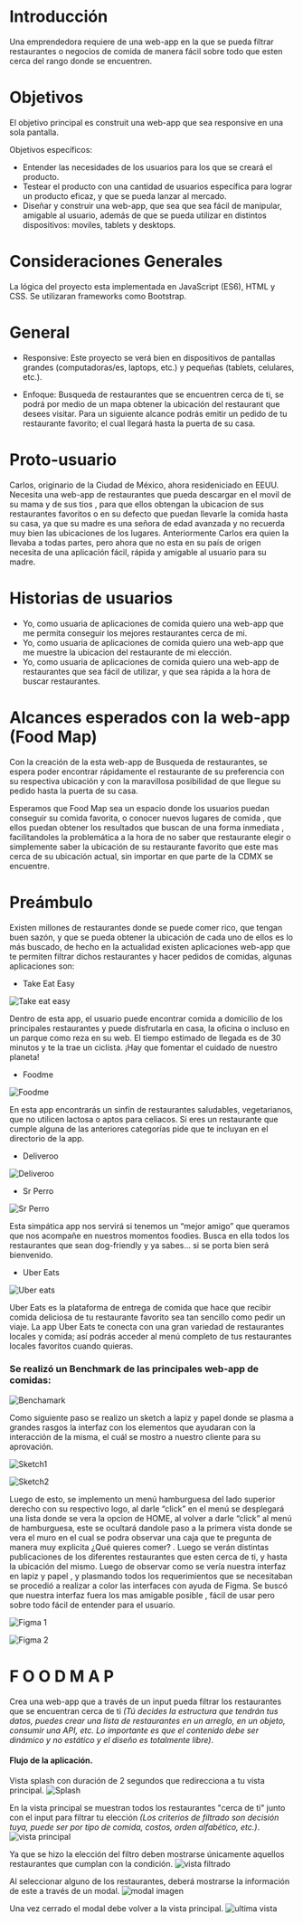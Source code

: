 # Introducción

Una emprendedora requiere de una web-app en la que se pueda filtrar restaurantes o negocios de comida de manera fácil sobre todo que esten cerca del rango donde se encuentren.

# Objetivos

El objetivo principal es construit una web-app que sea responsive en una sola pantalla.

Objetivos específicos:

* Entender las necesidades de los usuarios para los que se creará el producto.
* Testear el producto con una cantidad de usuarios específica para lograr un producto eficaz, y que se pueda lanzar al mercado.
* Diseñar y construir una web-app, que sea que sea fácil de manipular, amigable al usuario, además de que se pueda utilizar en distintos dispositivos: moviles, tablets y desktops.

# Consideraciones Generales

La lógica del proyecto esta implementada en JavaScript (ES6), HTML y CSS. Se utilizaran frameworks como Bootstrap.

# General

* Responsive: Este proyecto se verá  bien en dispositivos de pantallas grandes (computadoras/es, laptops, etc.) y pequeñas (tablets, celulares, etc.).

* Enfoque: Busqueda de restaurantes que se encuentren cerca de ti, se podrá por medio de un mapa obtener la ubicación del restaurant que desees visitar. Para un siguiente alcance podrás emitir un pedido de tu restaurante favorito; el cual llegará hasta la puerta de su casa.

# Proto-usuario

Carlos, originario de la Ciudad de México, ahora resideniciado en EEUU. Necesita una web-app de restaurantes que pueda descargar en el movil de su mama y de sus tios , para que ellos obtengan la ubicacion de sus restaurantes favoritos o en su defecto que puedan llevarle la comida hasta su casa, ya que su madre es una señora de edad avanzada y no recuerda muy bien las ubicaciones de los lugares. Anteriormente Carlos era quien la llevaba a todas partes, pero ahora que no esta en su país de origen necesita de una aplicación fácil, rápida y amigable al usuario para su madre.

# Historias de usuarios

* Yo, como usuaria de aplicaciones de comida quiero una web-app que me permita conseguir los mejores restaurantes cerca de mi.
* Yo, como usuaria de aplicaciones de comida quiero una web-app que me muestre la ubicacion del restaurante de mi elección.
* Yo, como usuaria de aplicaciones de comida quiero una web-app de restaurantes que sea fácil de utilizar, y que sea rápida a la hora de buscar restaurantes.

# Alcances esperados con la web-app (Food Map)

Con la creación de la esta web-app de Busqueda de restaurantes, se espera poder encontrar rápidamente el restaurante de su preferencia con su respectiva ubicación y con  la maravillosa posibilidad de que llegue su pedido hasta la puerta de su casa.

Esperamos que Food Map sea un espacio donde los usuarios puedan conseguir su comida favorita, o conocer nuevos lugares de comida , que ellos puedan obtener los resultados que buscan de una forma inmediata , facilitandoles la problemática a la hora de no saber que restaurante elegir o simplemente saber la ubicación de su restaurante favorito que este mas cerca de su ubicación actual, sin importar en que parte de la CDMX se encuentre.

# Preámbulo

Existen millones de restaurantes donde se puede comer rico, que tengan buen sazón, y que se pueda obtener la ubicación de cada uno de ellos es lo más buscado, de hecho en la actualidad existen aplicaciones web-app que te permiten filtrar dichos restaurantes y hacer pedidos de comidas, algunas aplicaciones son:

* Take Eat Easy

![Take eat easy](./src/img/takeeateasy.png)

Dentro de esta app, el usuario puede encontrar comida a domicilio de los principales restaurantes y puede disfrutarla en casa, la oficina o incluso en un parque como reza en su web. El tiempo estimado de llegada es de 30 minutos y te la trae un ciclista. ¡Hay que fomentar el cuidado de nuestro planeta!

* Foodme

![Foodme](./src/img/foodme.jpg)

En esta app encontrarás un sinfín de restaurantes saludables, vegetarianos, que no utilicen lactosa o aptos para celiacos. Si eres un restaurante que cumple alguna de las anteriores categorías pide que te incluyan en el directorio de la app.

* Deliveroo

![Deliveroo](./src/img/deliveroo.jpg)

* Sr Perro

![Sr Perro](./src/img/srperro.jpeg)

Esta simpática app nos servirá si tenemos un “mejor amigo” que queramos que nos acompañe en nuestros momentos foodies. Busca en ella todos los restaurantes que sean dog-friendly y ya sabes… si se porta bien será bienvenido.

* Uber Eats

![Uber eats](./src/img/ubereats.png)

Uber Eats es la plataforma de entrega de comida que hace que recibir comida deliciosa de tu restaurante favorito sea tan sencillo como pedir un viaje. La app Uber Eats te conecta con una gran variedad de restaurantes locales y comida; así podrás acceder al menú completo de tus restaurantes locales favoritos cuando quieras.

### Se realizó un Benchmark de las principales web-app de comidas:

![Benchamark](./src/images/benchmark.png)

Como siguiente paso se realizo un sketch a lapiz y papel donde se plasma a grandes rasgos la interfaz con los elementos que ayudaran con la interacción de la misma, el cuál se mostro a nuestro cliente para su aprovación.

![Sketch1](./src/images/sketch1.jpg)

![Sketch2](./src/images/sketch2.jpg)

Luego de esto, se implemento un menú hamburguesa del lado superior derecho con su respectivo logo, al darle “click” en el menú se desplegará una lista donde se vera la opcion de HOME, al volver a darle “click” al menú de hamburguesa, este se ocultará dandole paso a la primera vista donde se vera el muro en el cual se podra observar una caja que te pregunta de manera muy explicita ¿Qué quieres comer? . Luego se verán distintas publicaciones de los diferentes restaurantes que esten cerca de ti, y hasta la ubicación del mismo. Luego de observar como se vería nuestra interfaz en lapiz y papel , y plasmando todos los requerimientos que se necesitaban se procedió a realizar a color  las interfaces con ayuda de Figma. Se buscó que nuestra interfaz  fuera los mas amigable posible , fácil de usar pero sobre todo fácil de entender para el usuario.

 ![Figma 1](./src/images/figma1.png)

 ![Figma 2](./src/images/figma2.png)


#  F O O D M A P

Crea una web-app que a través de un input pueda filtrar los restaurantes
que se encuentran cerca de ti *(Tú decides la estructura que tendrán tus datos,
puedes crear una lista de restaurantes en un arreglo, en un objeto, consumir una API, etc. Lo importante es que el contenido debe ser dinámico y no estático y el diseño es totalmente libre)*.

#### Flujo de la aplicación.

Vista splash con duración de 2 segundos que redirecciona a tu vista
principal.
![Splash](https://github.com/AnaSalazar/curricula-js/blob/04-social-network/04-social-network/02-jquery/08-code-challenges/foodmap/splash.jpg?raw=true)

En la vista principal se muestran todos los restaurantes "cerca de ti" junto
con el input para filtrar tu elección *(Los criterios de filtrado son decisión
tuya, puede ser por tipo de comida, costos, orden alfabético, etc.)*.
![vista principal](https://github.com/AnaSalazar/curricula-js/blob/04-social-network/04-social-network/02-jquery/08-code-challenges/foodmap/2.jpg?raw=true)

Ya que se hizo la elección del filtro deben mostrarse únicamente aquellos
restaurantes que cumplan con la condición.
![vista filtrado](https://github.com/AnaSalazar/curricula-js/blob/04-social-network/04-social-network/02-jquery/08-code-challenges/foodmap/3.jpg?raw=true)

Al seleccionar alguno de los restaurantes, deberá mostrarse la información de
este a través de un modal.
![modal imagen](https://github.com/AnaSalazar/curricula-js/blob/04-social-network/04-social-network/02-jquery/08-code-challenges/foodmap/5.jpg?raw=true)

Una vez cerrado el modal debe volver a la vista principal.
![ultima vista](https://github.com/AnaSalazar/curricula-js/blob/04-social-network/04-social-network/02-jquery/08-code-challenges/foodmap/6.jpg?raw=true)
